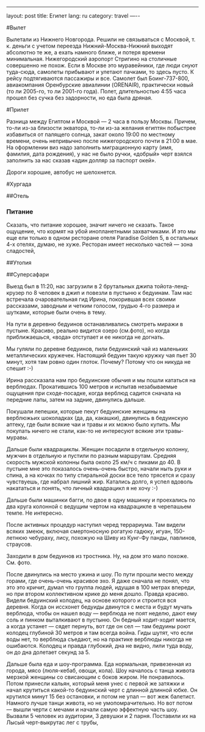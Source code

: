 ---
layout: post
title: Египет
lang: ru
category: travel
—--

#Вылет

Вылетали из Нижнего Новгорода. Решили не связываться с Москвой, т. к. деньги с учетом переезда Нижний-Москва-Нижний выходят абсолютно те же, а ехать намного ближе, и потеря времени минимальная. Нижегородский аэропорт Стригино на столичные совершенно не похож. Если в Москве это муравейники, где люди снуют туда-сюда, самолеты прибывают и улетают пачками, то здесь пусто. К рейсу подтягиваются пассажиры и все. Самолет был Боинг-737-800, авиакомпания Оренбурские авиалинии (ORENAIR), практически новый (то ли 2005-го, то ли 2001-го года). Полет, длительностью 4:55 часа прошел без сучка без задорности, но еда была дряная.

#Прилет

Разница между Египтом и Москвой — 2 часа в пользу Москвы. Причем, то-ли из-за близости экватора, то-ли из-за желания египтян побыстрее избавиться от палящего солнца, закат около 19:00 по местному времени, очень непривычно после нижегородского почти в 21:00 в мае. На оформлении виз надо заполнить миграционную карту (имя, фамилия, дата рождения), у нас не было ручки, «добрый» черт взялся заполнить за нас сказав «адин долляр за паспорт окей». 

Дороги хорошие, автобус не шелохнется. 

#Хургада


##Отель

### Питание

Сказать, что питание хорошее, значит ничего не сказать. Такое ощущение, что кормят на убой инопланетными захватчиками. И это мы еще ели только в одном ресторане отеля Paradise Golden 5, в остальных 4-х отелях, думаю, не хуже. Ресторан имеет несколько частей — зона сладостей, 



##Утопия

##Суперсафари

Выезд был в 11:20, нас загрузили в 2 брутальных джипа тойота-ленд-крузер по 8 человек в джип и повезли в пустыню к бедуинам. Там нас встречала очаровательная гид Ирина, покорившая всех своими рассказами, заводным и четким голосом, грудью 4-го размера и шутками, которые были очень в тему.

На пути в деревню бедуинов останавливались смотреть миражи в пустыне. Красиво, реально видится озеро (см.фото), но когда приближаешься, «вода» отступает и ее никогда не догнать. 

Мы гуляли по деревне бедуинов, пили бедуинский чай из маленьких металлических кружечек. Настоящий бедуин такую кружку чая пьет 30 минут, хотя там ровно один глоток. Почему? Потому что он никуда не спешит :-) 

Ирина рассказала нам про бедуинские обычия и мы пошли кататься на верблюдах. Прокатившись 100 метров и испытав незабываемые ощущения при сходе-посадке, когда верблюд садится сначала на передние лапы, затем на задние, двинулись дальше. 

Покушали лепешки, которые пекут бедуинские женщины на верблюжьих шоколадках (да, да, какашки), двинулись в бедуинскую аптеку, где были всякие чаи и травы и их можно было купить. Мы покупать ничего не стали, как-то не интересуют всякие эти травы-муравы. 

Дальше были квадрациклы. Женщин посадили в отдельную колонну, мужчин в отдельную и пустили по разным маршрутам. Средняя скорость мужской колонны была около 25 км/ч с пиками до 40. В пустыне мне это показалось очень-очень быстро, начали ныть руки и спина, а на кочках по типу стиральной доски все тело трясется и сразу чувствуешь, где набрал лишний жир. Катались долго, я успел вдоволь накататься и понять, что личный квадрацикл я не хочу :-) 

Дальше были машинки багги, по двое в одну машинку и проехались по два круга колонной с ведущим чертом на квадрацикле в черепашьем темпе. Не интересно.

После активных процедур наступил черед террариума. Там видели всяких змеюк, включая смертоносную рогатую гадюку, игуан, 150-летнюю чебураху, лису, похожую на Шиву из Кунг-Фу панды, павлинов, страусов.

Заходили в дом бедуинов из тростника. Ну, на дом это мало похоже. См. фото.

После двинулись на место ужина и шоу. По пути прошли место между горами, где очень-очень красивое эхо. Я даже сначала не понял, что это это кричит, думал что группа людей, идущая в 100 метрах впереди, но при втором коллективном крике до меня дошло. Правда красиво. Видели бедуинский колодец, на основе которого и строится вся деревня. Когда он иссхонет бедуиды двинутся с места и будут мучать верблюда, чтобы он нашел воду — верблюда не поят неделю, дают ему соль и пинком выталкивают в пустыню. Он бедный ходит-ходит мается, а когда устанет — сядет пернуть, вот где он сел — там бедуины роют колодец глубиной 30 метров и там всегда война. Гиды шутят, что если воды нет, то верблюда съедают, но на практике верблюды никогда не ошибаются. Колодец и правда глубокий, дна не видно, лили туда воду, он до дна долетает секунд за 5. 

Дальше была еда и шоу-программа. Еда нормальная, привезенная из города, мясо (люля-кебаб, овощи, кола). Шоу началось с танца живота мерзкой женщины со свисающим с боков жиром. Не понравилось. Потом принесли кальян, который меня унес с первой же затяжки и начал крутиться какой-то бедуинский черт с длинной длинной юбке. Он крутился минут 15 без остановки, и потом не упал — вот жеж балетист. Намного лучше танци живота, но не умопомрачительно. Но вот потом — вышли черти с мечами и начали самую эффектную часть шоу. Вызвали 5 человек из аудитории, 3 девушки и 2 парня. Поставили их на  Лысый черт-выкрутас лег с трубы,
